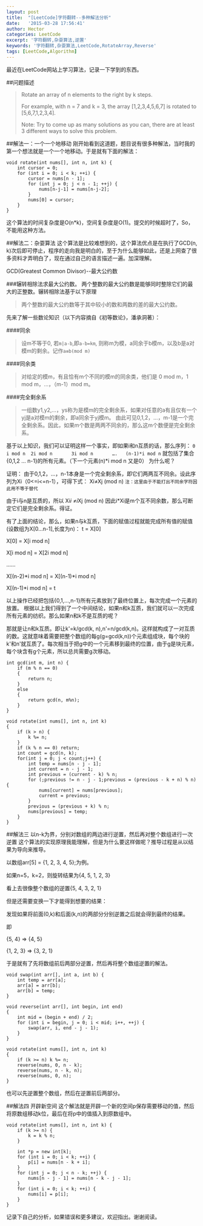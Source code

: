 ```yaml
---
layout: post
title:  "[LeetCode]字符翻转--多种解法分析"
date:   '2015-03-28 17:56:41'
author: Hector
categories: LeetCode
excerpt: '字符翻转,杂耍算法,逆置'
keywords: '字符翻转,杂耍算法,LeetCode,RotateArray,Reverse'
tags: [LeetCode,Algorithm]
---
```


最近在LeetCode网站上学习算法，记录一下学到的东西。

##问题描述

>Rotate an array of n elements to the right by k steps.
>
>For example, with n = 7 and k = 3, the array [1,2,3,4,5,6,7] is rotated to [5,6,7,1,2,3,4].
>
>Note:
Try to come up as many solutions as you can, there are at least 3 different ways to solve this problem.

<!--more-->

##解法一：一个一个地移动
刚开始看到这道题，题目说有很多种解法，当时我的第一个想法就是一个一个地移动。于是就有下面的解法：

    void rotate(int nums[], int n, int k) {
        int cursor = 0;
        for (int i = 0; i < k; ++i) {
            cursor = nums[n - 1];
            for (int j = 0; j < n - 1; ++j) {
                nums[n-j-1] = nums[n-j-2];
            }
            nums[0] = cursor;
        }
    }

这个算法的时间复杂度是O(n*k)，空间复杂度是O(1)。提交的时候超时了，So，不能用这种方法。

##解法二：杂耍算法
这个算法是比较难想到的，这个算法优点是在执行了GCD(n, k)次后即可停止，程序的走向我是明白的，至于为什么能够如此，还是上网查了很多资料才弄明白了，现在通过自己的语言描述一遍。加深理解。

GCD(Greatest Common Divisor)--最大公约数

###辗转相除法求最大公约数。
两个整数的最大公约数是能够同时整除它们的最大的正整数。辗转相除法基于以下原理

>两个整数的最大公约数等于其中较小的数和两数的差的最大公约数。

先来了解一些数论知识（以下内容摘自《初等数论》，潘承洞著）：

####同余
>设m不等于0, 若`m|a-b`,即`a-b=km`, 则称m为模，a同余于b模m，以及b是a对模m的剩余。记作`a≡b(mod m)`

####同余类
>对给定的模m，有且恰有m个不同的模m的同余类，他们是
0 mod m，1 mod m，…，（m-1）mod m。

####完全剩余系
>一组数y1,y2,…，ys称为是模m的完全剩余系，如果对任意的a有且仅有一个yj是a对模m的剩余，即a同余于yj模m。
>由此可见0,1,2，…，m-1是一个完全剩余系。因此，如果m个数是两两不同余的，那么这m个数便是完全剩余系。

基于以上知识，我们可以证明这样一个事实，即如果i和n互质的话，那么序列：
`0     i mod n  2i mod n       3i mod n       ….   (n-1)*i mod n`
就包括了集合{0,1,2 … n-1}的所有元素。（下一个元素(n)*i mod n 又是0）
为什么呢？

证明：
由于0,1,2，…，n-1本身是一个完全剩余系，即它们两两互不同余。设此序列为Xi（0<=i<=n-1），可得下式：
Xi≠Xj (mod n)
`注：这里由于不能打出不同余字符因此用不等于替代`

由于i与n是互质的，所以
Xi*i ≠i*Xj (mod n)
因此i*Xi是m个互不同余数，那么可断定它们是完全剩余系。得证。

有了上面的结论，那么，如果n与k互质，下面的赋值过程就能完成所有值的赋值(设数组为X[0...n-1],长度为n)：
t = X[0]

X[0] = X[i mod n]

X[i mod n] = X[2i mod n]

……

X[(n-2)*i mod n] = X[(n-1)*i mod n]

X[(n-1)*i mod n] = t

以上操作已经把包括{0,1,…,n-1}所有元素放到了最终位置上，每次完成一个元素的放置。
根据以上我们得到了一个中间结论，如果n和k互质，我们就可以一次完成所有元素的纺织。那么如果n和k不是互质的呢？

那就是让n和k互质。即让k'=k/gcd(k, n),n'=n/gcd(k,n)。这样就构成了一对互质的数。这就意味着需要把整个数组的每g(g=gcd(k,n))个元素组成块，每个块的k'和n'就互质了。每次相当于把g中的一个元素移到最终的位置，由于g是块元素，每个块含有g个元素，所以总共需要g次移动。

    int gcd(int m, int n) {
        if (m % n == 0)
        {
            return n;
        }
        else
        {
            return gcd(n, m%n);
        }
    }

    void rotate(int nums[], int n, int k)
    {
        if (k > n) {
            k %= n;
        }
        if (k % n == 0) return;
        int count = gcd(n, k);
        for(int j = 0; j < count;j++) {
            int temp = nums[n - j - 1];
            int current = n - j - 1;
            int previous = (current - k) % n;
            for (;previous != n - j - 1;previous = (previous - k + n) % n) {
                nums[current] = nums[previous];
                current = previous;
            }
            previous = (previous + k) % n;
            nums[previous] = temp;
        }
    }


##解法三 以n-k为界，分别对数组的两边进行逆置，然后再对整个数组进行一次逆置
这个算法的实现原理我能理解，但是为什么要这样做呢？推导过程是从以结果为导向来推导。

以数组arr[5] = {1, 2, 3, 4, 5};为例。

如果n=5，k=2，则旋转结果为{4, 5, 1, 2, 3}

看上去很像整个数组的逆置{5, 4, 3, 2, 1}

但是还需要变换一下才能得到想要的结果：

发现如果将前面(0,k)和后面(k,n)的两部分分别逆置之后就会得到最终的结果。

即

{5, 4} => {4, 5}

{1, 2, 3} => {3, 2, 1}

于是就有了先将数组前后两部分逆置，然后再将整个数组逆置的解法。

    void swap(int arr[], int a, int b) {
        int temp = arr[a];
        arr[a] = arr[b];
        arr[b] = temp;
    }

    void reverse(int arr[], int begin, int end)
    {
        int mid = (begin + end) / 2;
        for (int i = begin, j = 0; i < mid; i++, ++j) {
            swap(arr, i, end - j - 1);
        }
    }

    void rotate(int nums[], int n, int k)
    {
        if (k >= n) k %= n;
        reverse(nums, 0, n - k);
        reverse(nums, n - k, n);
        reverse(nums, 0, n);
    }


也可以先逆置整个数组，然后在逆置前后两部分。

##解法四 开辟新空间
这个解法就是开辟一个新的空间p保存需要移动的值，然后将原数组移动k位，最后在将p中的值插入到原数组中。

    void rotate(int nums[], int n, int k) {
        if (k >= n) {
            k = k % n;
        }

        int *p = new int[k];
        for (int i = 0; i < k; ++i) {
            p[i] = nums[n - k + i];
        }
        for (int j = 0; j < n - k; ++j) {
            nums[n - j - 1] = nums[n - k - j - 1];
        }
        for (int i = 0; i < k; ++i) {
            nums[i] = p[i];
        }
    }

记录下自己的分析，如果错误和更多建议，欢迎指出。谢谢阅读。